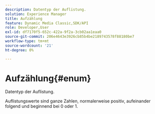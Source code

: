 ```yaml
---
description: Datentyp der Auflistung.
solution: Experience Manager
title: Aufzählung
feature: Dynamic Media Classic,SDK/API
role: Developer,User
exl-id: df7170f5-652c-422a-9f2a-3cb02aa1eaa0
source-git-commit: 206e4643e3926cb85b4be2189743578f88180be7
workflow-type: tm+mt
source-wordcount: '21'
ht-degree: 0%

---
```


# Aufzählung{#enum}

Datentyp der Auflistung.

Auflistungswerte sind ganze Zahlen, normalerweise positiv, aufeinander folgend und beginnend bei 0 oder 1.

